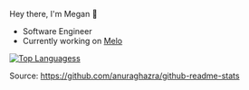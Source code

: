 Hey there, I'm Megan 👋

- Software Engineer
- Currently working on [Melo](https://www.melo-app.org)

[![Top Languagess](https://github-readme-stats.vercel.app/api/top-langs/?username=megancooper&layout=compact&theme=tokyonight&count_private=true)](https://github.com/anuraghazra/github-readme-stats)

Source: https://github.com/anuraghazra/github-readme-stats

